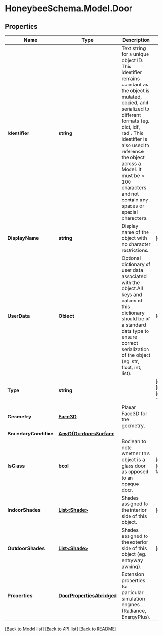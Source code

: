 
# HoneybeeSchema.Model.Door

## Properties

Name | Type | Description | Notes
------------ | ------------- | ------------- | -------------
**Identifier** | **string** | Text string for a unique object ID. This identifier remains constant as the object is mutated, copied, and serialized to different formats (eg. dict, idf, rad). This identifier is also used to reference the object across a Model. It must be &lt; 100 characters and not contain any spaces or special characters. | 
**DisplayName** | **string** | Display name of the object with no character restrictions. | [optional] 
**UserData** | [**Object**](.md) | Optional dictionary of user data associated with the object.All keys and values of this dictionary should be of a standard data type to ensure correct serialization of the object (eg. str, float, int, list). | [optional] 
**Type** | **string** |  | [optional] [readonly] [default to "Door"]
**Geometry** | [**Face3D**](Face3D.md) | Planar Face3D for the geometry. | 
**BoundaryCondition** | [**AnyOfOutdoorsSurface**](AnyOfOutdoorsSurface.md) |  | 
**IsGlass** | **bool** | Boolean to note whether this object is a glass door as opposed to an opaque door. | [optional] [default to false]
**IndoorShades** | [**List&lt;Shade&gt;**](Shade.md) | Shades assigned to the interior side of this object. | [optional] 
**OutdoorShades** | [**List&lt;Shade&gt;**](Shade.md) | Shades assigned to the exterior side of this object (eg. entryway awning). | [optional] 
**Properties** | [**DoorPropertiesAbridged**](DoorPropertiesAbridged.md) | Extension properties for particular simulation engines (Radiance, EnergyPlus). | 

[[Back to Model list]](../README.md#documentation-for-models)
[[Back to API list]](../README.md#documentation-for-api-endpoints)
[[Back to README]](../README.md)

